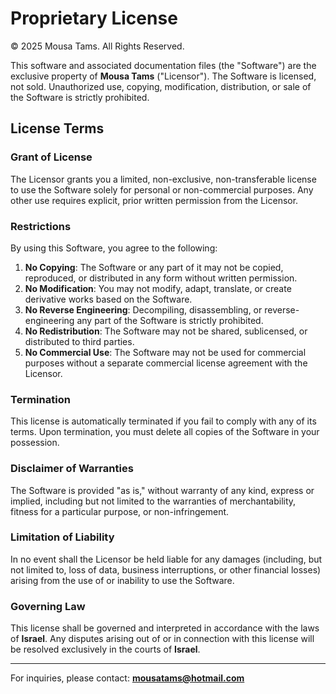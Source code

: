 # Proprietary License

© 2025 Mousa Tams. All Rights Reserved.

This software and associated documentation files (the "Software") are the exclusive property of **Mousa Tams** ("Licensor"). The Software is licensed, not sold. Unauthorized use, copying, modification, distribution, or sale of the Software is strictly prohibited.

## License Terms

### Grant of License
The Licensor grants you a limited, non-exclusive, non-transferable license to use the Software solely for personal or non-commercial purposes. Any other use requires explicit, prior written permission from the Licensor.

### Restrictions
By using this Software, you agree to the following:
1. **No Copying**: The Software or any part of it may not be copied, reproduced, or distributed in any form without written permission.
2. **No Modification**: You may not modify, adapt, translate, or create derivative works based on the Software.
3. **No Reverse Engineering**: Decompiling, disassembling, or reverse-engineering any part of the Software is strictly prohibited.
4. **No Redistribution**: The Software may not be shared, sublicensed, or distributed to third parties.
5. **No Commercial Use**: The Software may not be used for commercial purposes without a separate commercial license agreement with the Licensor.

### Termination
This license is automatically terminated if you fail to comply with any of its terms. Upon termination, you must delete all copies of the Software in your possession.

### Disclaimer of Warranties
The Software is provided "as is," without warranty of any kind, express or implied, including but not limited to the warranties of merchantability, fitness for a particular purpose, or non-infringement.

### Limitation of Liability
In no event shall the Licensor be held liable for any damages (including, but not limited to, loss of data, business interruptions, or other financial losses) arising from the use of or inability to use the Software.

### Governing Law
This license shall be governed and interpreted in accordance with the laws of **Israel**. Any disputes arising out of or in connection with this license will be resolved exclusively in the courts of **Israel**.

---

For inquiries, please contact: **mousatams@hotmail.com**
